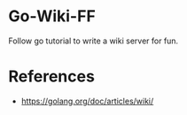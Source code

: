 # Go-Wiki-FF
Follow go tutorial to write a wiki server for fun.

# References
* https://golang.org/doc/articles/wiki/
